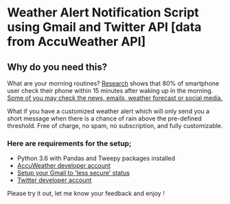 # Weather Alert Notification Script using Gmail and Twitter API [data from AccuWeather API]

## Why do you need this?

What are your morning routines? [Research](https://blogs.constantcontact.com/smartphone-usage-statistics/#) shows that 80% of smartphone user check their phone within 15 minutes after waking up in the morning. [Some of you may check the news, emails, weather forecast or social media.](https://www.123rf.com/photo_48038815_stock-vector-morning-news-smartphone-addiction-using-mobile-during-morning-food-flat-design-vector.html)

What if you have a customized weather alert which will only send you a short message when there is a chance of rain above the pre-defined threshold. Free of charge, no spam, no subscription, and fully customizable.

### Here are requirements for the setup;
- Python 3.6 with Pandas and Tweepy packages installed
- [AccuWeather developer account]( https://developer.accuweather.com/packages)
- [Setup your Gmail to 'less secure' status](https://myaccount.google.com/lesssecureapps?pli=1)
- [Twitter developer account](https://developer.twitter.com/)

Please try it out, let me know your feedback and enjoy ! 